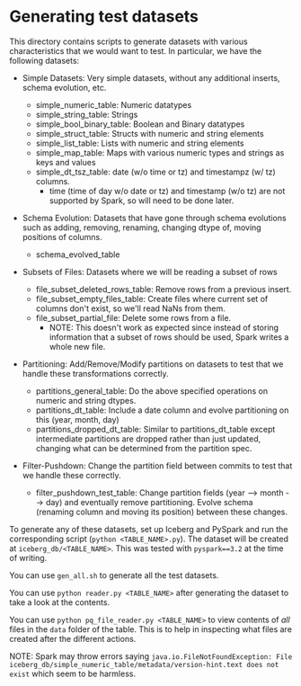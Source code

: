 # Generating test datasets

This directory contains scripts to generate datasets with various characteristics
that we would want to test.
In particular, we have the following datasets:

- Simple Datasets: Very simple datasets, without any additional inserts, schema evolution, etc.

  - simple_numeric_table: Numeric datatypes
  - simple_string_table: Strings
  - simple_bool_binary_table: Boolean and Binary datatypes
  - simple_struct_table: Structs with numeric and string elements
  - simple_list_table: Lists with numeric and string elements
  - simple_map_table: Maps with various numeric types and strings as keys and values
  - simple_dt_tsz_table: date (w/o time or tz) and timestampz (w/ tz) columns.
    - time (time of day w/o date or tz) and timestamp (w/o tz) are not supported by Spark, so will need to be done later.

- Schema Evolution: Datasets that have gone through schema evolutions such as adding, removing, renaming, changing dtype of, moving positions of columns.

  - schema_evolved_table

- Subsets of Files: Datasets where we will be reading a subset of rows

  - file_subset_deleted_rows_table: Remove rows from a previous insert.
  - file_subset_empty_files_table: Create files where current set of columns don't exist, so we'll read NaNs from them.
  - file_subset_partial_file: Delete some rows from a file.
    - NOTE: This doesn't work as expected since instead of storing information that a subset of rows should be used, Spark writes a whole new file.

- Partitioning: Add/Remove/Modify partitions on datasets to test that we handle these transformations correctly.

  - partitions_general_table: Do the above specified operations on numeric and string dtypes.
  - partitions_dt_table: Include a date column and evolve partitioning on this (year, month, day)
  - partitions_dropped_dt_table: Similar to partitions_dt_table except intermediate partitions are dropped rather than just updated, changing what can be determined from the partition spec.

- Filter-Pushdown: Change the partition field between commits to test that we handle these correctly.

  - filter_pushdown_test_table: Change partition fields (year --> month --> day) and eventually remove partitioning. Evolve schema (renaming column and moving its position) between these changes.

To generate any of these datasets, set up Iceberg and PySpark and run the corresponding script (`python <TABLE_NAME>.py`). The dataset
will be created at `iceberg_db/<TABLE_NAME>`. This was tested with `pyspark==3.2` at the time of writing.

You can use `gen_all.sh` to generate all the test datasets.

You can use `python reader.py <TABLE_NAME>` after generating the dataset to take a look at the contents.

You can use `python pq_file_reader.py <TABLE_NAME>` to view contents of _all_ files in the `data` folder of the table.
This is to help in inspecting what files are created after the different actions.

NOTE: Spark may throw errors saying `java.io.FileNotFoundException: File iceberg_db/simple_numeric_table/metadata/version-hint.text does not exist`
which seem to be harmless.
